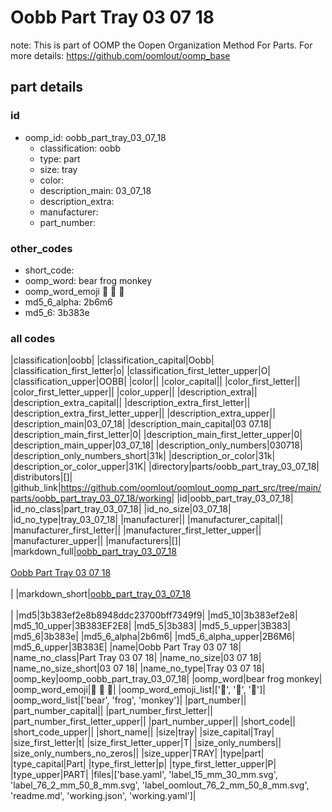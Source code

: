 # Oobb Part Tray 03 07 18  

note: This is part of OOMP the Oopen Organization Method For Parts. For more details: https://github.com/oomlout/oomp_base

##  part details





### id
* oomp_id: oobb_part_tray_03_07_18
  * classification: oobb
  * type: part
  * size: tray
  * color: 
  * description_main: 03_07_18
  * description_extra: 
  * manufacturer: 
  * part_number: 

### other_codes
* short_code: 
* oomp_word: bear frog monkey
* oomp_word_emoji :bear: :frog: :monkey:
* md5_6_alpha: 2b6m6
* md5_6: 3b383e

### all codes 
|classification|oobb|
|classification_capital|Oobb|
|classification_first_letter|o|
|classification_first_letter_upper|O|
|classification_upper|OOBB|
|color||
|color_capital||
|color_first_letter||
|color_first_letter_upper||
|color_upper||
|description_extra||
|description_extra_capital||
|description_extra_first_letter||
|description_extra_first_letter_upper||
|description_extra_upper||
|description_main|03_07_18|
|description_main_capital|03 07.18|
|description_main_first_letter|0|
|description_main_first_letter_upper|0|
|description_main_upper|03_07_18|
|description_only_numbers|030718|
|description_only_numbers_short|31k|
|description_or_color|31k|
|description_or_color_upper|31K|
|directory|parts/oobb_part_tray_03_07_18|
|distributors|[]|
|github_link|https://github.com/oomlout/oomlout_oomp_part_src/tree/main/parts/oobb_part_tray_03_07_18/working|
|id|oobb_part_tray_03_07_18|
|id_no_class|part_tray_03_07_18|
|id_no_size|03_07_18|
|id_no_type|tray_03_07_18|
|manufacturer||
|manufacturer_capital||
|manufacturer_first_letter||
|manufacturer_first_letter_upper||
|manufacturer_upper||
|manufacturers|[]|
|markdown_full|[oobb_part_tray_03_07_18](https://github.com/oomlout/oomlout_oomp_part_src/tree/main/parts/oobb_part_tray_03_07_18/working)<br>[](https://github.com/oomlout/oomlout_oomp_part_src/tree/main/parts/oobb_part_tray_03_07_18/working)<br>[Oobb Part Tray 03 07 18](https://github.com/oomlout/oomlout_oomp_part_src/tree/main/parts/oobb_part_tray_03_07_18/working)<br><br>|
|markdown_short|[oobb_part_tray_03_07_18](https://github.com/oomlout/oomlout_oomp_part_src/tree/main/parts/oobb_part_tray_03_07_18/working)<br><br>|
|md5|3b383ef2e8b8948ddc23700bff7349f9|
|md5_10|3b383ef2e8|
|md5_10_upper|3B383EF2E8|
|md5_5|3b383|
|md5_5_upper|3B383|
|md5_6|3b383e|
|md5_6_alpha|2b6m6|
|md5_6_alpha_upper|2B6M6|
|md5_6_upper|3B383E|
|name|Oobb Part Tray 03 07 18|
|name_no_class|Part Tray 03 07 18|
|name_no_size|03 07 18|
|name_no_size_short|03 07 18|
|name_no_type|Tray 03 07 18|
|oomp_key|oomp_oobb_part_tray_03_07_18|
|oomp_word|bear frog monkey|
|oomp_word_emoji|:bear: :frog: :monkey:|
|oomp_word_emoji_list|[':bear:', ':frog:', ':monkey:']|
|oomp_word_list|['bear', 'frog', 'monkey']|
|part_number||
|part_number_capital||
|part_number_first_letter||
|part_number_first_letter_upper||
|part_number_upper||
|short_code||
|short_code_upper||
|short_name||
|size|tray|
|size_capital|Tray|
|size_first_letter|t|
|size_first_letter_upper|T|
|size_only_numbers||
|size_only_numbers_no_zeros||
|size_upper|TRAY|
|type|part|
|type_capital|Part|
|type_first_letter|p|
|type_first_letter_upper|P|
|type_upper|PART|
|files|['base.yaml', 'label_15_mm_30_mm.svg', 'label_76_2_mm_50_8_mm.svg', 'label_oomlout_76_2_mm_50_8_mm.svg', 'readme.md', 'working.json', 'working.yaml']|

